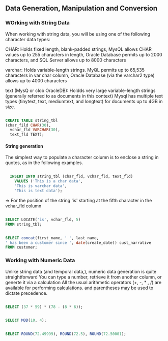 ## Data Generation, Manipulation and Conversion

### WOrking with String Data

When working with string data, you will be using one of the following character
data types:

CHAR:
  Holds fixed length, blank-padded strings, MysQL allows CHAR values up to 255
  characters in length, Oracle Database permits up to 2000 characters, and SQL
  Server allows up to 8000 characters

varchar:
  Holds variable-length strings. MyQL permits up to 65,535 characters in var char
  column, Oracle Database (via the varchar2 type) allows up to 4000 characters

text (MysQ or clob OracleDB):
  Holdds very large variable-length strings (generally referred to as documents in this context)
  Mysql has multiple text types (tinytext, text, mediumtext, and longtext) for documents
  up to 4GB in size.


```sql

CREATE TABLE string_tbl
(char_fild CHAR(30),
  vchar_fld VARCHAR(30),
  text_fld TEXT);
```

#### String generation

The simplest way to populate a character column is to enclose a string in quotes, as in
the following examples.

```sql

  INSERT INTO string_tbl (char_fld, vchar_fld, text_fld)
    VALUES ('This is a char data',
    'This is varchar data',
    'This is text data');

```

=> For the position of the string 'is' starting at the fifth character in the vchar_fld
column

```sql

SELECT LOCATE('is', vchar_fld, 5)
FROM string_tbl;
```

```sql

SELECT concat(first_name, ' ', last_name,
' has been a customer since ', date(create_date)) cust_narrative
FROM customer;

```

### Working with Numeric Data

Unlike string data (and temporal data,), numeric data generation is quite straightforward
You can type a number, retrieve it from another column, or generte it via a calculation
All the usual arithmetic operators (+, -, * , /) are available for performing
calculations. and parentheses may be used to dictate precedence.

```sql

SELECT (37 * 59) * (78 - (8 * 6));
```

```sql

SELECT MOD(10, 4);
```

```sql

SELECT ROUND(72.49999), ROUND(72.5), ROUND(72.50001);
```
